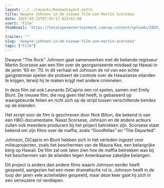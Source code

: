 ```yaml
---
layout: ../../layouts/NieuwsLayout.astro
title: Dwayne Johnson in de nieuwe film van Martin Scorsese
date: 2025-02-21T07:43:17.032+01:00
soort: 'Film'
thumbnail: 'https://totalapexentertainment.com/wp-content/uploads/2025/02/Martin-Scorsese-and-Dwayne-Johnson.jpeg
'
trailer: ""
slug: 'dwayne-johnson-in-de-nieuwe-film-van-martin-scorsese'
tags: ["Film"]
---
```


Dwayne "The Rock" Johnson gaat samenwerken met de bekende regisseur Martin
Scorsese aan een film over de georganiseerde misdaad op Hawaii in de jaren '60
en '70. In dit verhaal wil Johnson de rol van een echte gangsterman spelen die
probeert de controle over de Hawaiianse eilanden te krijgen, terwijl hij te
maken krijgt met andere criminelen.

In deze film zal ook Leonardo DiCaprio een rol spelen, samen met Emily Blunt. De
nieuwe film, die nog geen titel heeft, is gebaseerd op waargebeurde feiten en
richt zich op de strijd tussen verschillende bendes op de eilanden.

Het script voor de film is geschreven door Nick Bilton, die bekend is van een
HBO-documentaire. Naast Scorsese, Johnson en de andere acteurs zullen ook
meerdere producers bij het project betrokken zijn. Scorsese staat bekend om zijn
films over de maffia, zoals “Goodfellas” en “The Departed”.

Johnson, DiCaprio en Blunt hebben zich in het verleden ingezet voor
milieuprojecten, zoals het beschermen van de Mauna Kea, een belangrijke berg op
Hawaii. De film zal ook laten zien hoe de maffia betrokken was bij het
beschermen van de eilanden tegen Amerikaanse zakelijke belangen.

Dit project is anders dan andere films waarin Johnson eerder heeft gespeeld,
aangezien het een meer dramatische rol is. Johnson heeft in de loop der jaren
vele actiehelden gespeeld, maar deze keer gaat hij zich in een serieuzere rol
verdiepen.